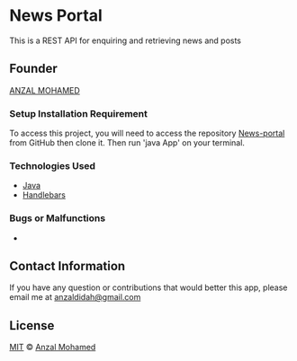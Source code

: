 
# News Portal


This is a REST API for enquiring and retrieving news and posts


## Founder

[ANZAL MOHAMED](https://github.com/anzalmohamed)




### Setup Installation Requirement
To access this project, you will need to access the repository [News-portal](https://github.com/anzalmohamed/News-portal) from GitHub then clone it. Then run 'java App' on your terminal.

### Technologies Used
* [Java](https://sdkman.io/usage)
* [Handlebars](https://handlebarsjs.com/)
### Bugs or Malfunctions

*

## Contact Information

If you have any question or contributions that would better this app, please email me at [anzaldidah@gmail.com]()

## License
[MIT](https://choosealicense.com/licenses/mit/) © [Anzal Mohamed](https://github.com/anzalmohamed)